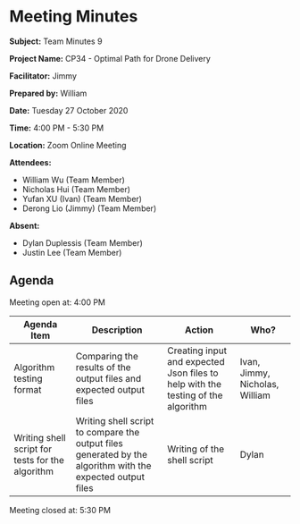 # Meeting Minutes

**Subject:** Team Minutes 9

**Project Name:** CP34 - Optimal Path for Drone Delivery

**Facilitator:** Jimmy

**Prepared by:** William

**Date:** Tuesday 27 October 2020

**Time:** 4:00 PM - 5:30 PM

**Location:** Zoom Online Meeting

**Attendees:**

* William Wu (Team Member)
* Nicholas Hui (Team Member)
* Yufan XU (Ivan) (Team Member)
* Derong Lio (Jimmy) (Team Member)

**Absent:**

* Dylan Duplessis (Team Member)
* Justin Lee (Team Member)

## Agenda

Meeting open at: 4:00 PM

| Agenda Item | Description | Action | Who? |
| -- | -- | -- | -- |
| Algorithm testing format | Comparing the results of the output files and expected output files | Creating input and expected Json files to help with the testing of the algorithm | Ivan, Jimmy, Nicholas, William |
| Writing shell script for tests for the algorithm | Writing shell script to compare the output files generated by the algorithm with the expected output files | Writing of the shell script | Dylan |

Meeting closed at:  5:30 PM
